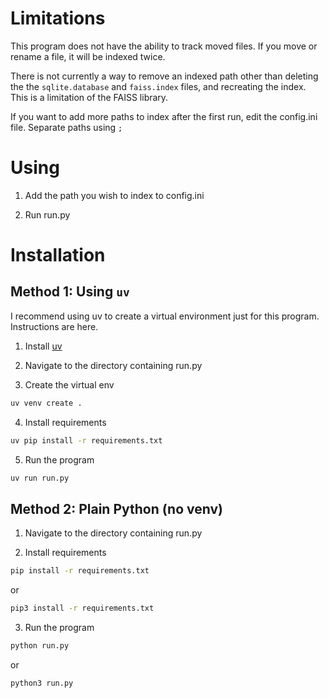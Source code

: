# Limitations

This program does not have the ability to track moved files. If you move or
rename a file, it will be indexed twice.

There is not currently a way to remove an indexed path other than deleting the
the ``sqlite.database`` and ``faiss.index`` files, and recreating the index.
This is a limitation of the FAISS library.

If you want to add more paths to index after the first run, edit the config.ini file. Separate paths using ``;``

# Using

1. Add the path you wish to index to config.ini

2. Run run.py

# Installation

## Method 1: Using ``uv``

I recommend using uv to create a virtual environment just for this program. Instructions are here.

1. Install [uv](https://docs.astral.sh/uv/#installation)

2. Navigate to the directory containing run.py

3. Create the virtual env

```bash
uv venv create .
```

4. Install requirements

```bash
uv pip install -r requirements.txt
```

5. Run the program

```bash
uv run run.py 
```

## Method 2: Plain Python (no venv)

1. Navigate to the directory containing run.py

2. Install requirements

```bash
pip install -r requirements.txt
```

or

```bash
pip3 install -r requirements.txt
```

3. Run the program

```bash
python run.py 
```

or

```bash
python3 run.py
```
